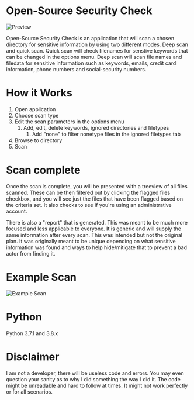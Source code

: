 # Open-Source Security Check

![Preview](https://github.com/KillzMckinzie/OpenSourceSecurityCheck/blob/861a73abd45cd65046b24564b0964a17a04c1a92/Images/Main%20screen.png)

Open-Source Security Check is an application that will scan a chosen directory for sensitive information by using two different modes. Deep scan and quick scan. Quick scan will check filenames for senstive keywords that can be changed in the options menu. Deep scan will scan file names and filedata for sensitive information such as keywords, emails, credit card information, phone numbers and social-security numbers. 


# How it Works

1. Open application
2. Choose scan type
3. Edit the scan parameters in the options menu
    1. Add, edit, delete keywords, ignored directories and filetypes
        1. Add "none" to filter nonetype files in the ignored filetypes tab
4. Browse to directory
5. Scan

# Scan complete

Once the scan is complete, you will be presented with a treeview of all files scanned. These can be then filtered out by clicking the flagged files checkbox, and you will see just the files that have been flagged based on the criteria set. It also checks to see if you're using an administrative account. 

There is also a "report" that is generated. This was meant to be much more focused and less applicable to everyone. It is generic and will supply the same information after every scan. This was intended but not the original plan. It was originally meant to be unique depending on what sensitive information was found and ways to help hide/mitigate that to prevent a bad actor from finding it. 

# Example Scan

![Example Scan](https://github.com/KillzMckinzie/OpenSourceSecurityCheck/blob/8ad1181e3853c527a93ecbd95dd65da8484da697/Images/After%20Deep%20Scan.png)

# Python
Python 3.7.1 and 3.8.x

# Disclaimer
I am not a developer, there will be useless code and errors. You may even question your sanity as to why I did something the way I did it. The code might be unreadable and hard to follow at times. It might not work perfectly or for all scenarios. 
